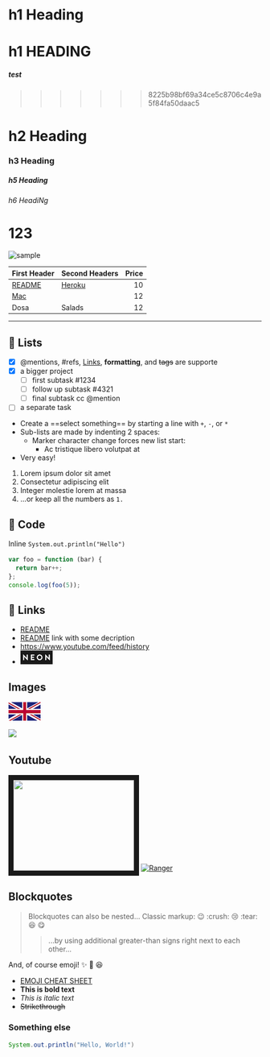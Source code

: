 # h1 Heading
# h1 HEADING
##### test
>>>>>>> 8225b98bf69a34ce5c8706c4e9a5f84fa50daac5

# h2 Heading

### h3 Heading


##### h5 Heading

###### h6 HeadiNg
# 123


![sample](https://store.storeimages.cdn-apple.com/4974/as-images.apple.com/is/image/AppleInc/aos/published/images/i/ph/iphone7/plus/iphone7-plus-black-select-2016?wid=300&hei=300&fmt=png-alpha&qlt=95&.v=1472430090682)



| First Header        | Second Headers      | Price |
| :------------------ | :------------------ | ----: |
| [README](README.md) | [Heroku](heroku.md) |    10 |
| [Mac]("mac/mac.md)  |                     |    12 |
| Dosa                | Salads              |    12 |





---

## :book: Lists

- [x] @mentions, #refs, [Links](heroku.md), **formatting**, and <del>tags</del> are supporte
- [x] a bigger project
  - [ ] first subtask #1234
  - [ ] follow up subtask #4321
  - [ ] final subtask cc @mention
- [ ] a separate task

+ Create a ==select something== by starting a line with `+`, `-`, or `*`
+ Sub-lists are made by indenting 2 spaces:
  - Marker character change forces new list start:
    * Ac tristique libero volutpat at
+ Very easy!

1. Lorem ipsum dolor sit amet
2. Consectetur adipiscing elit
3. Integer molestie lorem at massa
4. ...or keep all the numbers as `1.`

## :bookmark: Code
Inline `System.out.println("Hello")`

``` js
var foo = function (bar) {
  return bar++;
};
console.log(foo(5));
```
## :link: Links

-  [README](README.md)
-  [README](README.md "Some description") link with some decription
-  https://www.youtube.com/feed/history
-  [<img src="img/neon.jpeg">](http://google.com/)

## Images

![](img/uk.png)

![](http://www.nbrb.by/statistics/Rates/Graphic/Graphic.aspx?Abbr=USD&from=2016-7-1&to=2017-10-31&l=ru)

## Youtube
<a href="https://youtu.be/qooLR8NmYKs" target="_blank"><img src="http://www.rosipov.com/images/posts/ranger-file-preview.png" width="240" height="180" border="10" /></a>
[![Ranger](http://www.rosipov.com/images/posts/ranger-file-preview.png)](http://www.youtube.com/watch?v=qooLR8NmYKs)

## Blockquotes

> Blockquotes can also be nested...
> Classic markup: :wink: :crush: :cry: :tear: :laughing: :yum:
> > ...by using additional greater-than signs right next to each other...

And, of course emoji! :sparkles: :camel: :laughing:
- [EMOJI CHEAT SHEET](http://www.emoji-cheat-sheet.com/)
- __This is bold text__
- _This is italic text_
- ~~Strikethrough~~

### Something else

```java
System.out.println("Hello, World!")
```

